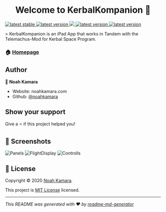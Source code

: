 <h1 align="center">Welcome to KerbalKompanion 👋</h1>
<p>
  <a href="https://github.com/KerbalKompanion/KerbalKompanion/releases/latest">
    <img alt="latest stable" src="https://img.shields.io/github/v/release/KerbalKompanion/KerbalKompanion?label=stable">
  </a>
  <a href="https://github.com/KerbalKompanion/KerbalKompanion/releases/latest">
    <img alt="latest version" src="https://img.shields.io/github/v/release/KerbalKompanion/TelemachusKit?label=TelemachusKit">
  </a>
  <a href="https://github.com/KerbalKompanion/KerbalKompanion/master/LICENSE">
    <img src="https://img.shields.io/github/license/KerbalKompanion/KerbalKompanion" />
  </a>
  <a href="https://github.com/KerbalKompanion/TelemachusKit/releases/latest">
    <img alt="latest version" src="https://img.shields.io/github/v/release/KerbalKompanion/TelemachusKit?include_prereleases&label=pre">
  </a>
  <a href="https://github.com/TeleIO/Telemachus-1/releases/tag/v1.7.0-reborn-gyrfalcon">
    <img alt="latest version" src="https://img.shields.io/github/v/release/TeleIO/Telemachus-1?label=Telemachus">
  </a>
</p>
> KerbalKompanion is an iPad App that works in Tandem with the Telemachus-Mod for Kerbal Space Program.

### 🏠 [Homepage](https://noahkamara.github.io/KerbalKompanion/)

## Author

👤 **Noah Kamara**

* Website: noahkamara.com
* Github: [@noahkamara](https://github.com/noahkamara)

## Show your support

Give a ⭐️ if this project helped you!


## 📸 Screenshots

![Panels](https://github.com/KerbalKompanion/KerbalKompanion/blob/master/Screenshots/Panels/mixed.png)
![FlightDisplay](https://github.com/KerbalKompanion/KerbalKompanion/blob/master/Screenshots/Controlls/mixed.png)
![Controlls](https://github.com/KerbalKompanion/KerbalKompanion/blob/master/Screenshots/FlightDisplay/mixed.png)


## 📝 License

Copyright © 2020 [Noah Kamara](https://github.com/KerbalKompanion).

This project is [MIT License](https://raw.githubusercontent.com/KerbalKompanion/KerbalKompanion/master/LICENSE) licensed.

***
_This README was generated with ❤️ by [readme-md-generator](https://github.com/kefranabg/readme-md-generator)_
